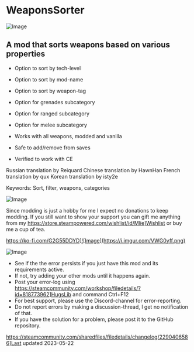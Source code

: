 # WeaponsSorter

![Image](https://i.imgur.com/iCj5o7O.png)


## A mod that sorts weapons based on various properties




- Option to sort by tech-level
- Option to sort by mod-name
- Option to sort by weapon-tag
- Option for grenades subcategory
- Option for ranged subcategory
- Option for melee subcategory




- Works with all weapons, modded and vanilla
- Safe to add/remove from saves
- Verified to work with CE



Russian translation by Reiquard
Chinese translation by HawnHan
French translation by qux
Korean translation by isty2e

Keywords: Sort, filter, weapons, categories

![Image](https://i.imgur.com/Ds0rBAD.png)

Since modding is just a hobby for me I expect no donations to keep modding. If you still want to show your support you can gift me anything from my https://store.steampowered.com/wishlist/id/Mlie]Wishlist or buy me a cup of tea.

https://ko-fi.com/G2G55DDYD]![Image](https://i.imgur.com/VWG0yff.png)


![Image](https://i.imgur.com/5xwDG6H.png)



-  See if the the error persists if you just have this mod and its requirements active.
-  If not, try adding your other mods until it happens again.
-  Post your error-log using https://steamcommunity.com/workshop/filedetails/?id=818773962]HugsLib and command Ctrl+F12
-  For best support, please use the Discord-channel for error-reporting.
-  Do not report errors by making a discussion-thread, I get no notification of that.
-  If you have the solution for a problem, please post it to the GitHub repository.


https://steamcommunity.com/sharedfiles/filedetails/changelog/2290406586]Last updated 2023-05-22
